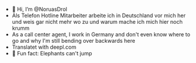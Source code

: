 - 👋 Hi, I’m @NoruasDrol
- Als Telefon Hotline Mitarbeiter arbeite ich in Deutschland vor mich her und weis gar nicht mehr wo zu und warum mache ich mich hier noch krumm
- As a call center agent, I work in Germany and don't even know where to go and why I'm still bending over backwards here
- Translatet with deepl.com
- 🌱  Fun fact: Elephants can't jump
